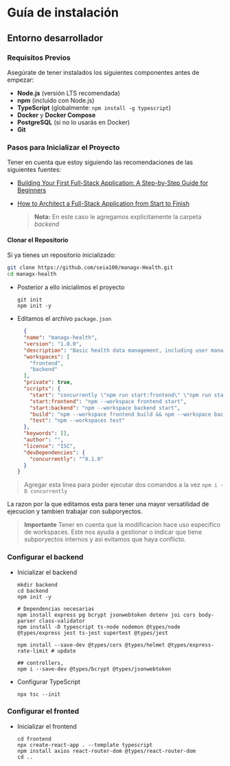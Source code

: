 # Guía de instalación

## Entorno desarrollador

### **Requisitos Previos**

Asegúrate de tener instalados los siguientes componentes antes de empezar:

- **Node.js** (versión LTS recomendada)
- **npm** (incluido con Node.js)
- **TypeScript** (globalmente: `npm install -g typescript`)
- **Docker** y **Docker Compose**
- **PostgreSQL** (si no lo usarás en Docker)
- **Git**

### **Pasos para Inicializar el Proyecto**

Tener en cuenta que estoy siguiendo las recomendaciones de las siguientes fuentes:
- [Building Your First Full-Stack Application: A Step-by-Step Guide for Beginners](https://medium.com/@codewithwaheed/building-your-first-full-stack-application-a-step-by-step-guide-for-beginners-8e159454ac71)

- [How to Architect a Full-Stack Application from Start to Finish](https://www.freecodecamp.org/news/how-to-build-a-full-stack-application-from-start-to-finish/)

  > **Nota:**
  > En este caso le agregamos explicitamente la carpeta _backend_



#### **Clonar el Repositorio**

Si ya tienes un repositorio inicializado:

  ```bash
  git clone https://github.com/seia100/managx-Health.git
  cd managx-health

  ```

- Posterior a ello inicialimos el proyecto

  ```shell
  git init
  npm init -y
  ```

- Editamos el archivo `package.json`

  ```json
    {
    "name": "managx-health",
    "version": "1.0.0",
    "description": "Basic health data management, including user management, medical records and appointments, with a focus on safety and authentication.",
    "workspaces": [
      "frontend",
      "backend"
    ],
    "private": true,
    "scripts": {
      "start": "concurrently \"npm run start:frontend\" \"npm run start:backend\"",
      "start:frontend": "npm --workspace frontend start",
      "start:backend": "npm --workspace backend start",
      "build": "npm --workspace frontend build && npm --workspace backend build",
      "test": "npm --workspaces test"
    },
    "keywords": [],
    "author": "",
    "license": "ISC",
    "devDependencies": {
      "concurrently": "^9.1.0"
    }
  }

  ```

> Agregar esta linea para poder ejecutar dos comandos a la vez
>  `npm i -D concurrently`
> 
La razon por la que editamos esta para tener una mayor versatilidad de ejecucion y tambien trabajar con subporyectos.

> **Importante**
> Tener en cuenta que la modificacion hace uso especifico de workspaces. Este nos ayuda a gestionar o indicar que tiene subporyectos internos y asi evitamos que haya conflicto.
>

### Configurar el backend

- Inicializar el backend

  ```shell
  mkdir backend
  cd backend
  npm init -y

  # Dependencias necesarias 
  npm install express pg bcrypt jsonwebtoken dotenv joi cors body-parser class-validator
  npm install -D typescript ts-node nodemon @types/node @types/express jest ts-jest supertest @types/jest

  npm install --save-dev @types/cors @types/helmet @types/express-rate-limit # update

  ## controllers, 
  npm i --save-dev @types/bcrypt @types/jsonwebtoken
  ```

- Configurar TypeScript

  ```shell
  npx tsc --init
  ```

### Configurar el fronted

- Inicializar el frontend

  ```shell
  cd frontend
  npx create-react-app . --template typescript
  npm install axios react-router-dom @types/react-router-dom
  cd ..

  ```

